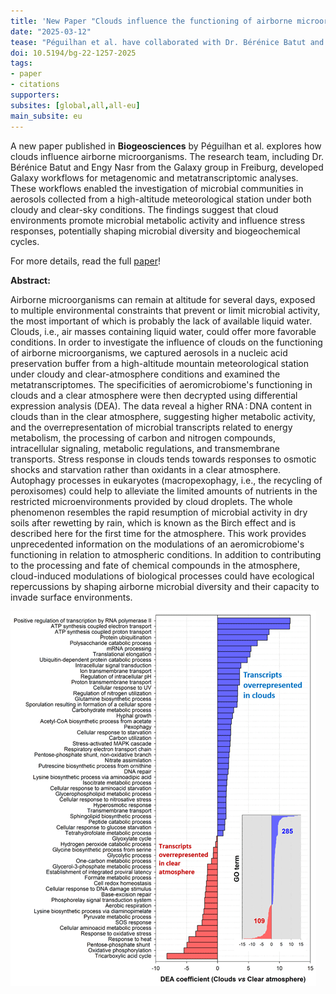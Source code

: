```yaml
---
title: 'New Paper "Clouds influence the functioning of airborne microorganisms"'
date: "2025-03-12"
tease: "Péguilhan et al. have collaborated with Dr. Bérénice Batut and Engy Nasr and used Galaxy for Cloud and Clear skys data analysis in their newly published paper"
doi: 10.5194/bg-22-1257-2025
tags:
- paper
- citations
supporters:
subsites: [global,all,all-eu]
main_subsite: eu
---
```


A new paper published in **Biogeosciences** by Péguilhan et al. explores how clouds influence airborne microorganisms. The research team, including Dr. Bérénice Batut and Engy Nasr from the Galaxy group in Freiburg, developed Galaxy workflows for metagenomic and metatranscriptomic analyses. These workflows enabled the investigation of microbial communities in aerosols collected from a high-altitude meteorological station under both cloudy and clear-sky conditions. The findings suggest that cloud environments promote microbial metabolic activity and influence stress responses, potentially shaping microbial diversity and biogeochemical cycles.

For more details, read the full [paper](https://doi.org/10.5194/bg-22-1257-2025)!

**Abstract:**

Airborne microorganisms can remain at altitude for several days, exposed to multiple environmental constraints that prevent or limit microbial activity, the most important of which is probably the lack of available liquid water. Clouds, i.e., air masses containing liquid water, could offer more favorable conditions. In order to investigate the influence of clouds on the functioning of airborne microorganisms, we captured aerosols in a nucleic acid preservation buffer from a high-altitude mountain meteorological station under cloudy and clear-atmosphere conditions and examined the metatranscriptomes. The specificities of aeromicrobiome's functioning in clouds and a clear atmosphere were then decrypted using differential expression analysis (DEA). The data reveal a higher RNA : DNA content in clouds than in the clear atmosphere, suggesting higher metabolic activity, and the overrepresentation of microbial transcripts related to energy metabolism, the processing of carbon and nitrogen compounds, intracellular signaling, metabolic regulations, and transmembrane transports. Stress response in clouds tends towards responses to osmotic shocks and starvation rather than oxidants in a clear atmosphere. Autophagy processes in eukaryotes (macropexophagy, i.e., the recycling of peroxisomes) could help to alleviate the limited amounts of nutrients in the restricted microenvironments provided by cloud droplets. The whole phenomenon resembles the rapid resumption of microbial activity in dry soils after rewetting by rain, which is known as the Birch effect and is described here for the first time for the atmosphere. This work provides unprecedented information on the modulations of an aeromicrobiome's functioning in relation to atmospheric conditions. In addition to contributing to the processing and fate of chemical compounds in the atmosphere, cloud-induced modulations of biological processes could have ecological repercussions by shaping airborne microbial diversity and their capacity to invade surface environments.

![main results](cloudPaper.png)

